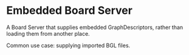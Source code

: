 # Embedded Board Server

A Board Server that supplies embedded GraphDescriptors, rather than loading them
from another place.

Common use case: supplying imported BGL files.
